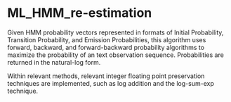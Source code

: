 # ML_HMM_re-estimation


Given HMM probability vectors represented in formats of Initial Probability, Transition Probability, and Emission Probabilities, this algorithm uses forward, backward, and forward-backward probability algorithms to maximize the probability of an text observation sequence. Probabilities are returned in the natural-log form.

Within relevant methods, relevant integer floating point preservation techniques are implemented, such as log addition and the log-sum-exp technique.

